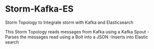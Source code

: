 # Storm-Kafka-ES
Storm Topology to Integrate storm with Kafka and Elasticsearch

This Storm Topology reads messages from Kafka using a Kafka Spout 
-Parses the messages read using a Bolt into a JSON
-Inserts into Elastic search 
